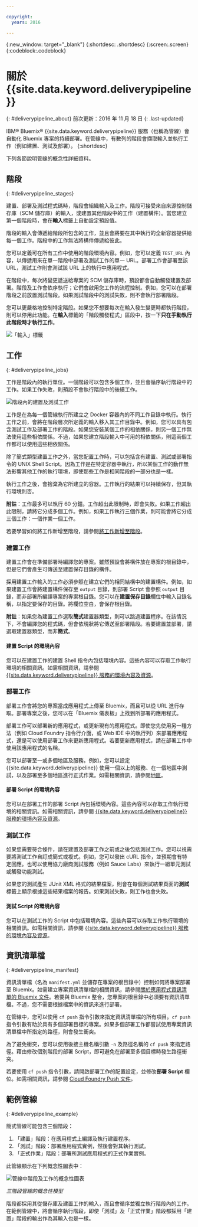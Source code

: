 ```yaml
---

copyright:
  years: 2016

---
```


{:new_window: target="_blank"}
{:shortdesc: .shortdesc}
{:screen:.screen}
{:codeblock:.codeblock}


# 關於 {{site.data.keyword.deliverypipeline}}
{: #deliverypipeline_about}
前次更新：2016 年 11 月 18 日
{: .last-updated}

IBM&reg; Bluemix&reg; {{site.data.keyword.deliverypipeline}} 服務（也稱為管線）會自動化 Bluemix 專案的持續部署。在管線中，有數列的階段會擷取輸入並執行工作（例如建置、測試及部署）。
{:shortdesc}

下列各節說明管線的概念性詳細資料。

## 階段
{: #deliverypipeline_stages}

建置、部署及測試程式碼時，階段會組織輸入及工作。階段可接受來自來源控制儲存庫（SCM 儲存庫）的輸入，或建置其他階段中的工作（建置構件）。當您建立第一個階段時，會在**輸入**標籤上自動設定預設值。

階段的輸入會傳遞給階段所包含的工作，並且會將要在其中執行的全新容器提供給每一個工作。階段中的工作無法將構件傳遞給彼此。

您可以定義可在所有工作中使用的階段環境內容。例如，您可以定義 `TEST_URL` 內容，以傳遞用來在單一階段中部署及測試工作的單一 URL。部署工作會部署至該 URL，測試工作則會測試該 URL 上的執行中應用程式。

在階段中，每次將變更遞送給專案的 SCM 儲存庫時，預設都會自動觸發建置及部署。階段及工作會依序執行；它們會啟用您工作的流程控制。例如，您可以在部署階段之前放置測試階段。如果測試階段中的測試失敗，則不會執行部署階段。

您可以更嚴格地控制特定階段。如果您不想要每次在輸入發生變更時都執行階段，則可以停用此功能。在**輸入**標籤的「階段觸發程式」區段中，按一下**只在手動執行此階段時才執行工作**。

![「輸入」標籤](./images/input_tab_only_execute.png)

## 工作
{: #deliverypipeline_jobs}

工作是階段內的執行單位。一個階段可以包含多個工作，並且會循序執行階段中的工作。如果工作失敗，則預設不會執行階段中的後續工作。

![階段內的建置及測試工作](./images/jobs.png)

工作是在為每一個管線執行所建立之 Docker 容器內的不同工作目錄中執行。執行工作之前，會將在階段層次所定義的輸入移入其工作目錄中。例如，您可以具有包含測試工作及部署工作的階段。如果您安裝某個工作的相依關係，則另一個工作無法使用這些相依關係。不過，如果您建立階段輸入中可用的相依關係，則這兩個工作都可以使用這些相依關係。

除了簡式類型建置工作之外，當您配置工作時，可以包括含有建置、測試或部署指令的 UNIX Shell Script。因為工作是在特定容器中執行，所以某個工作的動作無法影響其他工作的執行環境，即使那些工作是相同階段的一部分也是一樣。

執行工作之後，會捨棄為它所建立的容器。工作執行的結果可以持續保存，但其執行環境則否。

**附註**：工作最多可以執行 60 分鐘。工作超出此限制時，即會失敗。如果工作超出此限制，請將它分成多個工作。例如，如果工作執行三個作業，則可能會將它分成三個工作：一個作業一個工作。

若要學習如何將工作新增至階段，請參閱[將工作新增至階段](./build_deploy.html#deliverypipeline_add_job)。

### 建置工作

建置工作會在準備部署時編譯您的專案。雖然預設會將構件放在專案的根目錄中，但是它們會產生可傳送至建置保存目錄的構件。

採用建置工作輸入的工作必須參照在建立它們的相同結構中的建置構件。例如，如果建置工作會將建置構件保存至 `output` 目錄，則部署 Script 會參照 `output` 目錄，而非部署所編譯專案的專案根目錄。您可以在**建置保存目錄**欄位中輸入目錄名稱，以指定要保存的目錄。將欄位空白，會保存根目錄。

**附註**：如果您為建置工作選取**簡式**建置器類型，則可以跳過建置程序。在該情況下，不會編譯您的程式碼，但會依現狀將它傳送至部署階段。若要建置並部署，請選取建置器類型，而非**簡式**。

#### 建置 Script 的環境內容
您可以在建置工作的建置 Shell 指令內包括環境內容。這些內容可以存取工作執行環境的相關資訊。如需相關資訊，請參閱 [{{site.data.keyword.deliverypipeline}} 服務的環境內容及資源](./deploy_var.html)。

### 部署工作

部署工作會將您的專案當成應用程式上傳至 Bluemix，而且可以從 URL 進行存取。部署專案之後，您可以在「Bluemix 儀表板」上找到所部署的應用程式。 

部署工作可以部署新的應用程式，或更新現有的應用程式。即使您先使用另一種方法（例如 Cloud Foundry 指令行介面，或 Web IDE 中的執行列）來部署應用程式，還是可以使用部署工作來更新應用程式。若要更新應用程式，請在部署工作中使用該應用程式的名稱。

您可以部署至一或多個地區及服務。例如，您可以設定 {{site.data.keyword.deliverypipeline}} 使用一個以上的服務、在一個地區中測試，以及部署至多個地區進行正式作業。如需相關資訊，請參閱[地區](../../overview/index.html#ov_intro__reg)。

#### 部署 Script 的環境內容

您可以在部署工作的部署 Script 內包括環境內容。這些內容可以存取工作執行環境的相關資訊。如需相關資訊，請參閱 [{{site.data.keyword.deliverypipeline}} 服務的環境內容及資源](./deploy_var.html)。

### 測試工作
如果您需要符合條件，請在建置及部署工作之前或之後包括測試工作。您可以視需要將測試工作自訂成簡式或複式。例如，您可以發出 cURL 指令，並預期會有特定回應。也可以使用協力廠商測試服務（例如 Sauce Labs）來執行一組單元測試或觸發功能測試。

如果您的測試產生 JUnit XML 格式的結果檔案，則會在每個測試結果頁面的**測試**標籤上顯示根據這些結果檔案的報告。如果測試失敗，則工作也會失敗。

#### 測試 Script 的環境內容

您可以在測試工作的 Script 中包括環境內容。這些內容可以存取工作執行環境的相關資訊。如需相關資訊，請參閱 [{{site.data.keyword.deliverypipeline}} 服務的環境內容及資源](./deploy_var.html)。

## 資訊清單檔
{: #deliverypipeline_manifest}

資訊清單檔（名為 `manifest.yml` 並儲存在專案的根目錄中）控制如何將專案部署至 Bluemix。如需建立專案資訊清單檔的相關資訊，請參閱[關於應用程式資訊清單的 Bluemix 文件](https://www.ng.bluemix.net/docs/manageapps/deployingapps.html#appmanifest)。若要與 Bluemix 整合，您專案的根目錄中必須要有資訊清單檔。不過，您不需要根據檔案中的資訊來進行部署。

在管線中，您可以使用 `cf push` 指令引數來指定資訊清單檔的所有項目。`cf push` 指令引數有助於具有多個部署目標的專案。如果多個部署工作都嘗試使用專案資訊清單檔中所指定的路徑，則會發生衝突。

為了避免衝突，您可以使用後接主機名稱引數 `-n` 及路徑名稱的 `cf push` 來指定路徑。藉由修改個別階段的部署 Script，即可避免在部署至多個目標時發生路徑衝突。

若要使用 `cf push` 指令引數，請開啟部署工作的配置設定，並修改**部署 Script** 欄位。如需相關資訊，請參閱 [Cloud Foundry Push 文件](http://docs.cloudfoundry.org/devguide/installcf/whats-new-v6.html#push)。

## 範例管線
{: #deliverypipeline_example}

簡式管線可能包含三個階段：

1. 「建置」階段：在應用程式上編譯及執行建置程序。
2. 「測試」階段：部署應用程式實例，然後會對其執行測試。
3. 「正式作業」階段：部署所測試應用程式的正式作業實例。

此管線顯示在下列概念性圖表中：

![管線中階段及工作的概念性圖表](./images/diagram.jpg)

*三階段管線的概念性模型*

階段都採用其從儲存庫及建置工作的輸入，而且會循序並獨立執行階段內的工作。在範例管線中，將會循序執行階段，即使「測試」及「正式作業」階段都採用「建置」階段的輸出作為其輸入也是一樣。

